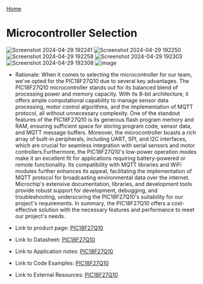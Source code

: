[Home](/index.md)

# **Microcontroller Selection**
![Screenshot 2024-04-29 192241](https://github.com/Team-309-Hydro-Pro/EGR314-Spring2024-Team309.github.io/assets/157083379/1179fb41-c6c6-4c6e-9537-7ace434e971e)
![Screenshot 2024-04-29 192250](https://github.com/Team-309-Hydro-Pro/EGR314-Spring2024-Team309.github.io/assets/157083379/2d925a80-929d-464c-8cee-e89d348dbfe8)
![Screenshot 2024-04-29 192258](https://github.com/Team-309-Hydro-Pro/EGR314-Spring2024-Team309.github.io/assets/157083379/4845a134-e090-40c6-958e-c8b4f841743c)
![Screenshot 2024-04-29 192303](https://github.com/Team-309-Hydro-Pro/EGR314-Spring2024-Team309.github.io/assets/157083379/abfd1639-27e6-4dcd-8281-d2f18a11ebc7)
![Screenshot 2024-04-29 192308](https://github.com/Team-309-Hydro-Pro/EGR314-Spring2024-Team309.github.io/assets/157083379/ddbaaa1c-827b-49db-b83b-2cd854d79870)
![image](https://github.com/Team-309-Hydro-Pro/EGR314-Spring2024-Team309.github.io/assets/157083379/693d5289-dc4b-4b4a-b73e-51854530875f)


* Rationale: When it comes to selecting the microcontroller for our team, we've opted for the PIC18F27Q10 due to several key advantages. The PIC18F27Q10 microcontroller stands out for its balanced blend of processing power and memory capacity. With its 8-bit architecture, it offers ample computational capability to manage sensor data processing, motor control algorithms, and the implementation of MQTT protocol, all without unnecessary complexity. One of the standout features of the PIC18F27Q10 is its generous flash program memory and RAM, ensuring sufficient space for storing program code, sensor data, and MQTT message buffers. Moreover, the microcontroller boasts a rich array of built-in peripherals, including UART, SPI, and I2C interfaces, which are crucial for seamless integration with serial sensors and motor controllers.Furthermore, the PIC18F27Q10's low-power operation modes make it an excellent fit for applications requiring battery-powered or remote functionality. Its compatibility with MQTT libraries and WiFi modules further enhances its appeal, facilitating the implementation of MQTT protocol for broadcasting environmental data over the internet. Microchip's extensive documentation, libraries, and development tools provide robust support for development, debugging, and troubleshooting, underscoring the PIC18F27Q10's suitability for our project's requirements. In summary, the PIC18F27Q10 offers a cost-effective solution with the necessary features and performance to meet our project's needs.

* Link to product page: [PIC18F27Q10](https://www.onlinecomponents.com/en/microchip-tech/pic18f27q10iso-50195038.html?msclkid=b50b1d7282a217862db27b42d4cfd3f8&utm_source=bing&utm_medium=cpc&utm_campaign=US%20-%20Shopping%20SKU%20Only%20Traffic&utm_term=4584413761800571&utm_content=Integrated%20Circuits%20-%20ICs&gclid=b50b1d7282a217862db27b42d4cfd3f8&gclsrc=3p.ds)
  
* Link to Datasheet: [PIC18F27Q10](https://ww1.microchip.com/downloads/en/DeviceDoc/PIC18F27-47Q10-Data-Sheet-40002043E.pdf)
* Link to Application notes: [PIC18F27Q10](https://www.microchip.com/en-us/application-notes/an1921)
* Link to Code Examples: [PIC18F27Q10](https://simple-circuit.com/pic18f46k22-adc-7-segment-display-ccs-c/)
* Link to External Resources: [PIC18F27Q10](https://www.youtube.com/watch?v=CfWcoWoPKDs)



